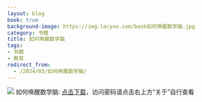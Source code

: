 ```yaml
---
layout: blog
book: true
background-image: https://img.locyoo.com/book如何唤醒数学脑.jpg
category: 书籍
title: 如何唤醒数学脑
tags:
- 书籍
- 教育
redirect_from:
  - /2024/03/如何唤醒数学脑/
---
```

![](https://img.locyoo.com/book如何唤醒数学脑.jpg)
如何唤醒数学脑: <a name = "ref1" href="https://url18.ctfile.com/f/50983618-1375543696-60fcaf?p=3619">点击下载</a>，访问密码请点击右上方“关于”自行查看